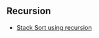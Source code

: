 ## Recursion

- [Stack Sort using recursion](https://practice.geeksforgeeks.org/problems/sort-a-stack/1?utm_source=youtube&utm_medium=collab_striver_ytdescription&utm_campaign=sort-a-stack) 
